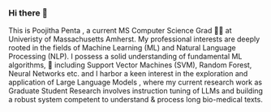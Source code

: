 ### Hi there 👋
This is Poojitha Penta , a current MS Computer Science Grad 👩‍🎓 at Univeristy of Massachusetts Amherst. My professional interests are deeply rooted in the fields of Machine Learning (ML) and Natural Language Processing (NLP). I possess a solid understanding of fundamental ML algorithms, 🤖 including Support Vector Machines (SVM), Random Forest, Neural Networks  etc. and I harbor a keen interest in the exploration and application of Large Language Models , where my current research work as Graduate Student Research involves instruction tuning of LLMs and building a robust system competent to understand & process long bio-medical texts. 
 
<!--
**Poojitha1509/Poojitha1509** is a ✨ _special_ ✨ repository because its `README.md` (this file) appears on your GitHub profile.

Here are some ideas to get you started:

- 🔭 I’m currently working on ...
- 🌱 I’m currently learning ...
- 👯 I’m looking to collaborate on ...
- 🤔 I’m looking for help with ...
- 💬 Ask me about ...
- 📫 How to reach me: ...
- 😄 Pronouns: ...
- ⚡ Fun fact: ...
-->
